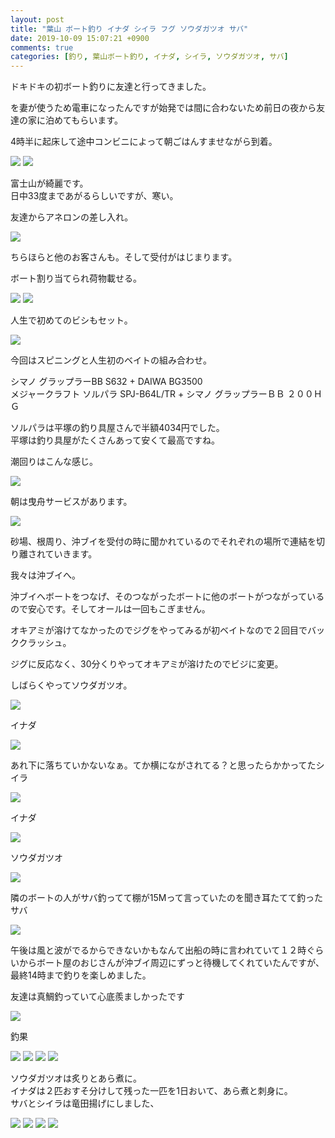```yaml
---
layout: post
title: "葉山 ボート釣り イナダ シイラ フグ ソウダガツオ サバ"
date: 2019-10-09 15:07:21 +0900
comments: true
categories: [釣り, 葉山ボート釣り, イナダ, シイラ, ソウダガツオ, サバ]
---
```


ドキドキの初ボート釣りに友達と行ってきました。  

<!-- more -->    
    
<script async src="//pagead2.googlesyndication.com/pagead/js/adsbygoogle.js"></script>    
<ins class="adsbygoogle"    
     style="display:block; text-align:center;"    
     data-ad-layout="in-article"    
     data-ad-format="fluid"    
     data-ad-client="ca-pub-7039502723411845"    
     data-ad-slot="8206045005"></ins>    
<script>    
     (adsbygoogle = window.adsbygoogle || []).push({});    
</script>   

を妻が使うため電車になったんですが始発では間に合わないため前日の夜から友達の家に泊めてもらいます。  
  
4時半に起床して途中コンビニによって朝ごはんすませながら到着。  
  
<img src="/images/blog/20191005/IMG_2414.JPG">  
<img src="/images/blog/20191005/IMG_2415.JPG">  
  
富士山が綺麗です。  
日中33度まであがるらしいですが、寒い。  
  
友達からアネロンの差し入れ。  
  
<img src="/images/blog/20191005/IMG_2416.jpg">  
  
ちらほらと他のお客さんも。そして受付がはじまります。  
  
ボート割り当てられ荷物載せる。  
  
<img src="/images/blog/20191005/IMG_2420.JPG">  
  
<img src="/images/blog/20191005/IMG_2421.JPG">  
  
人生で初めてのビシもセット。  
  
<img src="/images/blog/20191005/IMG_2425.JPG">  
  
今回はスピニングと人生初のベイトの組み合わせ。  
  
シマノ グラップラーBB S632   + DAIWA BG3500  
メジャークラフト ソルパラ SPJ-B64L/TR + シマノ グラップラーＢＢ ２００ＨＧ  
  
ソルパラは平塚の釣り具屋さんで半額4034円でした。  
平塚は釣り具屋がたくさんあって安くて最高ですね。  
  
潮回りはこんな感じ。  
  
<img src="/images/blog/20191005/IMG_2431.PNG">  
  
朝は曳舟サービスがあります。  
  
<img src="/images/blog/20191005/IMG_2440.JPG">  
  
砂場、根周り、沖ブイを受付の時に聞かれているのでそれぞれの場所で連結を切り離されていきます。  
  
我々は沖ブイへ。  
  
沖ブイへボートをつなげ、そのつながったボートに他のボートがつながっているので安心です。そしてオールは一回もこぎません。  
  
オキアミが溶けてなかったのでジグをやってみるが初ベイトなので２回目でバッククラッシュ。  
  
ジグに反応なく、30分くりやってオキアミが溶けたのでビジに変更。  
  
しばらくやってソウダガツオ。  
  
<img src="/images/blog/20191005/IMG_2458.JPG">  
  
イナダ  
  
<img src="/images/blog/20191005/IMG_2461.JPG">  
  
あれ下に落ちていかないなぁ。てか横にながされてる？と思ったらかかってたシイラ  
  
<img src="/images/blog/20191005/IMG_2462.JPG">  
  
イナダ  
  
<img src="/images/blog/20191005/IMG_2466.JPG">  
  
ソウダガツオ  
  
<img src="/images/blog/20191005/IMG_2467.JPG">  
  
隣のボートの人がサバ釣ってて棚が15Mって言っていたのを聞き耳たてて釣ったサバ  
  
<img src="/images/blog/20191005/IMG_2476.JPG">  
  
午後は風と波がでるからできないかもなんて出船の時に言われていて１２時ぐらいからボート屋のおじさんが沖ブイ周辺にずっと待機してくれていたんですが、最終14時まで釣りを楽しめました。  
  

友達は真鯛釣っていて心底羨ましかったです

<img src="/images/blog/20191005/IMG_2496.JPG">  

釣果

<img src="/images/blog/20191005/IMG_2531.JPG">  

<img src="/images/blog/20191005/IMG_2525.JPG">  
<img src="/images/blog/20191005/IMG_2527.JPG">  
<img src="/images/blog/20191005/IMG_2529.JPG">  

ソウダガツオは炙りとあら煮に。  
イナダは２匹おすそ分けして残った一匹を1日おいて、あら煮と刺身に。  
サバとシイラは竜田揚げにしました、  

<img src="/images/blog/20191005/IMG_2533.jpg">  
<img src="/images/blog/20191005/IMG_2536.JPG">  
<img src="/images/blog/20191005/IMG_2538.JPG">  
<img src="/images/blog/20191005/IMG_2539.JPG">  
